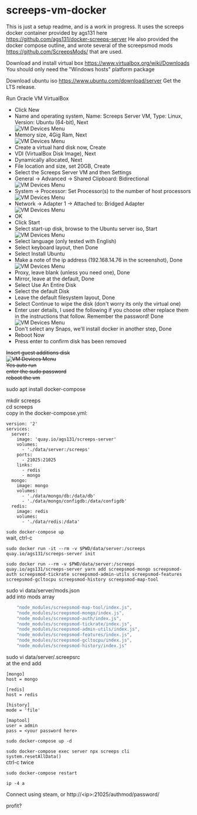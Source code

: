 # screeps-vm-docker
This is just a setup readme, and is a work in progress.
It uses the screeps docker container provided by ags131 here https://github.com/ags131/docker-screeps-server
He also provided the docker compose outline, and wrote several of the screepsmod mods https://github.com/ScreepsMods/ that are used.

Download and install virtual box
https://www.virtualbox.org/wiki/Downloads
You should only need the "Windows hosts" platform package

Download ubuntu iso
https://www.ubuntu.com/download/server
Get the LTS release.

Run Oracle VM VirtualBox
* Click New
* Name and operating system, Name: Screeps Server VM, Type: Linux, Version: Ubuntu (64-bit), Next  
![VM Devices Menu](vm1.png)  
* Memory size, 4Gig Ram, Next  
![VM Devices Menu](vm2.png)  
* Create a virtual hard disk now, Create
* VDI (VirtualBox Disk Image), Next
* Dynamically allocated, Next
* File location and size, set 20GB, Create
* Select the Screeps Server VM and then Settings
* General -> Advanced -> Shared Clipboard: Bidirectional  
![VM Devices Menu](vm3.png)  
* System -> Processor: Set Processor(s) to the number of host processors  
![VM Devices Menu](vm4.png)  
* Network -> Adapter 1 -> Attached to: Bridged Adapter  
![VM Devices Menu](vm5.png)  
* OK
* Click Start
* Select start-up disk, browse to the Ubuntu server iso, Start  
![VM Devices Menu](vm6.png)  
* Select language (only tested with English)
* Select keyboard layout, then Done
* Select Install Ubuntu
* Make a note of the ip address (192.168.14.76 in the screenshot), Done  
![VM Devices Menu](vm7.png)  
* Proxy, leave blank (unless you need one), Done
* Mirror, leave at the default, Done
* Select Use An Entire Disk
* Select the default Disk
* Leave the default filesystem layout, Done
* Select Continue to wipe the disk (don't worry its only the virtual one)
* Enter user details, I used the following if you choose other replace them in the instructions that follow.  Remember the password! Done
![VM Devices Menu](vm8.png)  
* Don't select any Snaps, we'll install docker in another step, Done
* Reboot Now
* Press enter to confirm disk has been removed

~~Insert guest additions disk  
![VM Devices Menu](image.png)  
Yes auto run  
enter the sudo password  
reboot the vm~~

sudo apt install docker-compose

mkdir screeps  
cd screeps  
copy in the docker-compose.yml:
```
version: '2'
services:
  server:
    image: 'quay.io/ags131/screeps-server'
    volumes:
      - './data/server:/screeps'
    ports:
      - 21025:21025
    links:
      - redis
      - mongo
  mongo:
    image: mongo
    volumes:
      - './data/mongo/db:/data/db'
      - './data/mongo/configdb:/data/configdb'
  redis:
    image: redis
    volumes:
      - './data/redis:/data'
```

`sudo docker-compose up`  
wait, ctrl-c

`sudo docker run -it --rm -v $PWD/data/server:/screeps quay.io/ags131/screeps-server init`

`sudo docker run --rm -v $PWD/data/server:/screeps quay.io/ags131/screeps-server yarn add screepsmod-mongo screepsmod-auth screepsmod-tickrate screepsmod-admin-utils screepsmod-features screepsmod-gcltocpu screepsmod-history screepsmod-map-tool `

sudo vi data/server/mods.json  
add into mods array
```javascript
    "node_modules/screepsmod-map-tool/index.js",
    "node_modules/screepsmod-mongo/index.js",
    "node_modules/screepsmod-auth/index.js",
    "node_modules/screepsmod-tickrate/index.js",
    "node_modules/screepsmod-admin-utils/index.js",
    "node_modules/screepsmod-features/index.js",
    "node_modules/screepsmod-gcltocpu/index.js",
    "node_modules/screepsmod-history/index.js"
```

sudo vi data/server/.screepsrc  
at the end add
```
[mongo]
host = mongo

[redis]
host = redis

[history]
mode = 'file'

[maptool]
user = admin
pass = <your password here>
```

`sudo docker-compose up -d`

`sudo docker-compose exec server npx screeps cli`  
`system.resetAllData()`  
ctrl-c twice

`sudo docker-compose restart`

`ip -4 a`

Connect using steam, or
http://&lt;ip&gt;:21025/authmod/password/

profit?
